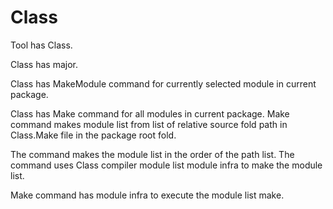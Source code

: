 # Class

Tool has Class.

Class has major.

Class has MakeModule command for currently selected module in current package.

Class has Make command for all modules in current package.
Make command makes module list from list of relative source fold path
in Class.Make file in the package root fold.

The command makes the module list in the order of the path list.
The command uses Class compiler module list module infra to make 
the module list.

Make command has module infra to execute the module list make.